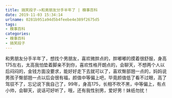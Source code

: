 ```yaml
---
title: 搞笑段子->和男朋友分手半年了 | 糗事百科
date: 2019-11-03 15:34:14
urlname: 0281b951a94d5b4feebe4e389f2675d5
tags: 
- 糗事百科
categories:
- 糗事百科
- 搞笑段子
---
```

和男朋友分手半年了，想找个男朋友，喜欢微胖点的，胖嘟嘟的摸着很舒服，身高175左右，太高我怕垫着脚亲不到你，喜欢性格开朗点的，会聊天，不想两个人以后闷闷的，金钱方面没要求，能好好走下去就可以了，喜欢臀部翘一点的，妈妈说男孩子臀部翘一点以后会很有福，颜值中等偏上吧，毕竟颜值低了看不过眼，高了驾驭不了，忘记说下我自己了，99年，身高175，长相不吹不黑，中等偏上，有点小帅，会聊天，说话可好听了，哦，还有我性别男，爱好男！妹纸勿扰！



